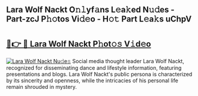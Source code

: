 ## Lara Wolf Nackt O𝚗𝚕yf𝚊ns L𝚎a𝚔ed N𝚞𝚍es - Part-zcJ P𝚑𝚘tos Vi𝚍𝚎o - H𝚘𝚝 Part L𝚎a𝚔s uChpV

# <h2><a href="http://kf2vdy0.oniu.top/?m=Lara+Wolf+Nackt">🔗👉 🔴 Lara Wolf Nackt P𝚑ot𝚘𝚜 V𝚒d𝚎o</a></h2>

[![Lara Wolf Nackt Nu𝚍e𝚜](https://i.imgur.com/0qMVB7G.gif)](http://kf2vdy0.oniu.top/?m=Lara+Wolf+Nackt)
Social media thought leader Lara Wolf Nackt, recognized for disseminating dance and lifestyle information, featuring presentations and blogs. Lara Wolf Nackt's public persona is characterized by its sincerity and openness, while the intricacies of his personal life remain shrouded in mystery.  
